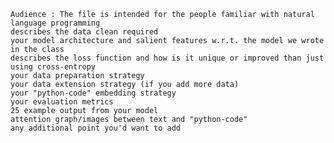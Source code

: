 
    Audience : The file is intended for the people familiar with natural language programming
    describes the data clean required
    your model architecture and salient features w.r.t. the model we wrote in the class
    describes the loss function and how is it unique or improved than just using cross-entropy
    your data preparation strategy
    your data extension strategy (if you add more data)
    your "python-code" embedding strategy
    your evaluation metrics
    25 example output from your model
    attention graph/images between text and "python-code"
    any additional point you'd want to add
